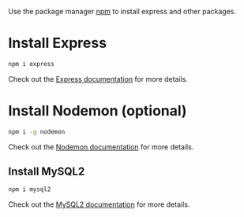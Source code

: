 Use the package manager [npm](https://www.npmjs.com/) to install express and other packages.

# Install Express


```bash
npm i express
```

Check out the [Express documentation](https://expressjs.com/) for more details.

# Install Nodemon (optional)

```bash
npm i -g nodemon
```

Check out the [Nodemon documentation](https://github.com/remy/nodemon#nodemon) for more details.



## Install MySQL2

```bash
npm i mysql2
```

Check out the [MySQL2 documentation](https://github.com/sidorares/node-mysql2) for more details.